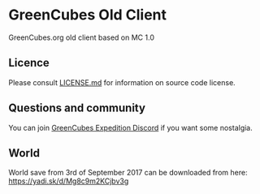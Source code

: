 # GreenCubes Old Client
GreenCubes.org old client based on MC 1.0

## Licence

Please consult [LICENSE.md](https://github.com/Eirenliel/GreenCubesOldClient/blob/master/LICENSE.md) for information on source code license.

## Questions and community

You can join [GreenCubes Expedition Discord](https://discord.gg/p7MqPKT) if you want some nostalgia.

## World

World save from 3rd of September 2017 can be downloaded from here: https://yadi.sk/d/Mg8c9m2KCjbv3g
